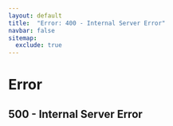 ```yaml
---
layout: default
title:  "Error: 400 - Internal Server Error"
navbar: false
sitemap:
  exclude: true
---
```

Error
=====

500 - Internal Server Error
---------------------------
